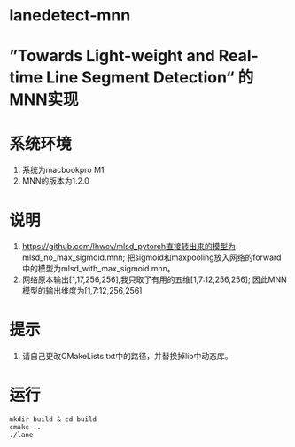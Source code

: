 # lanedetect-mnn
# ”Towards Light-weight and Real-time Line Segment Detection“ 的MNN实现

# 系统环境
1. 系统为macbookpro M1
2. MNN的版本为1.2.0

# 说明
1. https://github.com/lhwcv/mlsd_pytorch直接转出来的模型为 mlsd_no_max_sigmoid.mnn; 把sigmoid和maxpooling放入网络的forward中的模型为mlsd_with_max_sigmoid.mnn。
2. 网络原本输出[1,17,256,256],我只取了有用的五维[1,7:12,256,256]; 因此MNN模型的输出维度为[1,7:12,256,256]

# 提示
1. 请自己更改CMakeLists.txt中的路径，并替换掉lib中动态库。

# 运行
```shell
mkdir build & cd build
cmake ..
./lane
```
